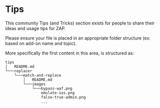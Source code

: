# Tips

This community Tips (and Tricks) section exists for people to share their ideas and usage tips for ZAP.

Please ensure your file is placed in an appropriate folder structure (ex: based on add-on name and topic).

More specifically the first content in this area, is structured as:

```dos
tips
│   README.md
└───replacer
    └───match-and-replace
        │   README.md
        └───images
            └───bypass-waf.png
                emulate-ios.png
                false-true-admin.png
                ...
```